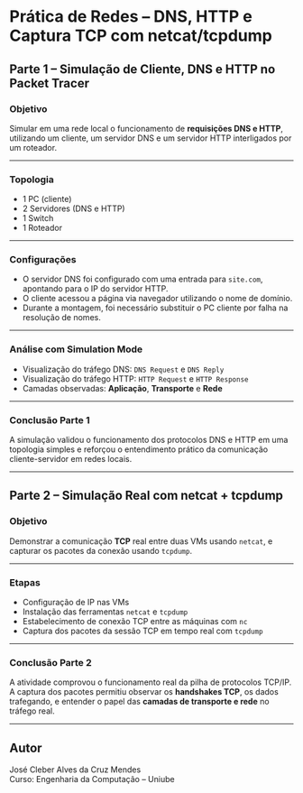 # Prática de Redes – DNS, HTTP e Captura TCP com netcat/tcpdump

## Parte 1 – Simulação de Cliente, DNS e HTTP no Packet Tracer

### Objetivo

Simular em uma rede local o funcionamento de **requisições DNS e HTTP**, utilizando um cliente, um servidor DNS e um servidor HTTP interligados por um roteador.

---

### Topologia

- 1 PC (cliente)
- 2 Servidores (DNS e HTTP)
- 1 Switch
- 1 Roteador

---

### Configurações

- O servidor DNS foi configurado com uma entrada para `site.com`, apontando para o IP do servidor HTTP.
- O cliente acessou a página via navegador utilizando o nome de domínio.
- Durante a montagem, foi necessário substituir o PC cliente por falha na resolução de nomes.

---

### Análise com Simulation Mode

- Visualização do tráfego DNS: `DNS Request` e `DNS Reply`
- Visualização do tráfego HTTP: `HTTP Request` e `HTTP Response`
- Camadas observadas: **Aplicação**, **Transporte** e **Rede**

---

### Conclusão Parte 1

A simulação validou o funcionamento dos protocolos DNS e HTTP em uma topologia simples e reforçou o entendimento prático da comunicação cliente-servidor em redes locais.

---

## Parte 2 – Simulação Real com netcat + tcpdump

### Objetivo

Demonstrar a comunicação **TCP** real entre duas VMs usando `netcat`, e capturar os pacotes da conexão usando `tcpdump`.

---

### Etapas

- Configuração de IP nas VMs
- Instalação das ferramentas `netcat` e `tcpdump`
- Estabelecimento de conexão TCP entre as máquinas com `nc`
- Captura dos pacotes da sessão TCP em tempo real com `tcpdump`

---

### Conclusão Parte 2

A atividade comprovou o funcionamento real da pilha de protocolos TCP/IP. A captura dos pacotes permitiu observar os **handshakes TCP**, os dados trafegando, e entender o papel das **camadas de transporte e rede** no tráfego real.

---

## Autor
José Cleber Alves da Cruz Mendes  
Curso: Engenharia da Computação – Uniube
